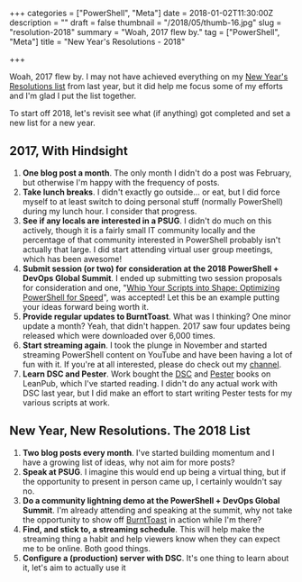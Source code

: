 +++
categories = ["PowerShell", "Meta"]
date = 2018-01-02T11:30:00Z
description = ""
draft = false
thumbnail = "/2018/05/thumb-16.jpg"
slug = "resolution-2018"
summary = "Woah, 2017 flew by."
tag = ["PowerShell", "Meta"]
title = "New Year's Resolutions - 2018"

+++


Woah, 2017 flew by. I may not have achieved everything on my [New Year's Resolutions list](https://king.geek.nz/2017/01/06/resolution-2017/) from last year, but it did help me focus some of my efforts and I'm glad I put the list together.

To start off 2018, let's revisit see what (if anything) got completed and set a new list for a new year.

## 2017, With Hindsight

1.  **One blog post a month**. The only month I didn't do a post was February, but otherwise I'm happy with the frequency of posts.
2.  **Take lunch breaks**. I didn't exactly go outside… or eat, but I did force myself to at least switch to doing personal stuff (normally PowerShell) during my lunch hour. I consider that progress.
3.  **See if any locals are interested in a PSUG**. I didn't do much on this actively, though it is a fairly small IT community locally and the percentage of that community interested in PowerShell probably isn't actually that large. I did start attending virtual user group meetings, which has been awesome!
4.  **Submit session (or two) for consideration at the 2018 PowerShell + DevOps Global Summit**. I ended up submitting two session proposals for consideration and one, "[Whip Your Scripts into Shape: Optimizing PowerShell for Speed](https://powershelldevopsglobalsummit2018.sched.com/event/Cq9V/whip-your-scripts-into-shape-optimizing-powershell-for-speed)", was accepted! Let this be an example putting your ideas forward being worth it.
5.  **Provide regular updates to BurntToast**. What was I thinking? One minor update a month? Yeah, that didn't happen. 2017 saw four updates being released which were downloaded over 6,000 times.
6.  **Start streaming again**. I took the plunge in November and started streaming PowerShell content on YouTube and have been having a lot of fun with it. If you're at all interested, please do check out my [channel](https://www.youtube.com/channel/UCYEhLc_oOaOoT9lACEWYOCA).
7.  **Learn DSC and Pester**. Work bought the [DSC](https://leanpub.com/the-dsc-book) and [Pester](https://leanpub.com/pesterbook) books on LeanPub, which I've started reading. I didn't do any actual work with DSC last year, but I did make an effort to start writing Pester tests for my various scripts at work.

## New Year, New Resolutions. The 2018 List

1.  **Two blog posts every month**. I've started building momentum and I have a growing list of ideas, why not aim for more posts?
2.  **Speak at PSUG**. I imagine this would end up being a virtual thing, but if the opportunity to present in person came up, I certainly wouldn't say no.
3.  **Do a community lightning demo at the PowerShell + DevOps Global Summit**. I'm already attending and speaking at the summit, why not take the opportunity to show off [BurntToast](https://www.powershellgallery.com/packages/BurntToast) in action while I'm there?
4.  **Find, and stick to, a streaming schedule**. This will help make the streaming thing a habit and help viewers know when they can expect me to be online. Both good things.
5.  **Configure a (production) server with DSC**. It's one thing to learn about it, let's aim to actually use it



